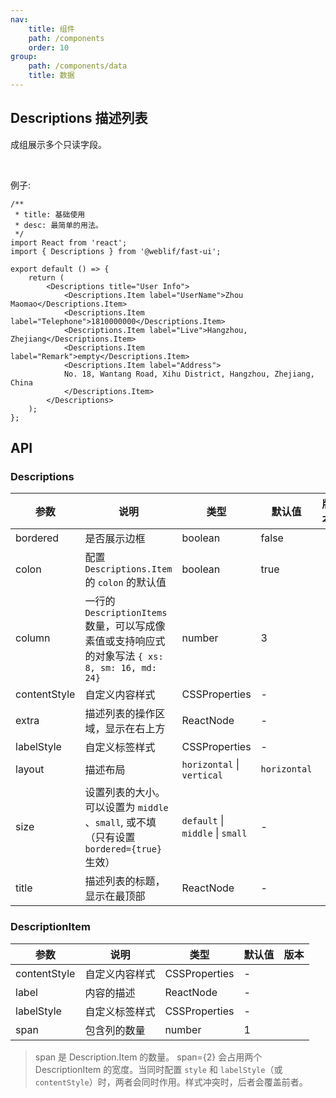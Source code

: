 ```yaml
---
nav:
    title: 组件
    path: /components
    order: 10
group:
    path: /components/data
    title: 数据
---
```


## Descriptions 描述列表

成组展示多个只读字段。

<br />

例子: 


```tsx
/**
 * title: 基础使用
 * desc: 最简单的用法。
 */
import React from 'react';
import { Descriptions } from '@weblif/fast-ui';

export default () => {
    return (
        <Descriptions title="User Info">
            <Descriptions.Item label="UserName">Zhou Maomao</Descriptions.Item>
            <Descriptions.Item label="Telephone">1810000000</Descriptions.Item>
            <Descriptions.Item label="Live">Hangzhou, Zhejiang</Descriptions.Item>
            <Descriptions.Item label="Remark">empty</Descriptions.Item>
            <Descriptions.Item label="Address">
            No. 18, Wantang Road, Xihu District, Hangzhou, Zhejiang, China
            </Descriptions.Item>
        </Descriptions>
    );
};
```


## API

### Descriptions

| 参数 | 说明 | 类型 | 默认值 | 版本 |
| --- | --- | --- | --- | --- |
| bordered | 是否展示边框 | boolean | false |  |
| colon | 配置 `Descriptions.Item` 的 `colon` 的默认值 | boolean | true |  |
| column | 一行的 `DescriptionItems` 数量，可以写成像素值或支持响应式的对象写法 `{ xs: 8, sm: 16, md: 24}` | number | 3 |  |
| contentStyle | 自定义内容样式 | CSSProperties | - |  |
| extra | 描述列表的操作区域，显示在右上方 | ReactNode | - | |
| labelStyle | 自定义标签样式 | CSSProperties | - |  |
| layout | 描述布局 | `horizontal` \| `vertical` | `horizontal` |  |
| size | 设置列表的大小。可以设置为 `middle` 、`small`, 或不填（只有设置 `bordered={true}` 生效） | `default` \| `middle` \| `small` | - |  |
| title | 描述列表的标题，显示在最顶部 | ReactNode | - |  |

### DescriptionItem

| 参数 | 说明 | 类型 | 默认值 | 版本 |
| --- | --- | --- | --- | --- |
| contentStyle | 自定义内容样式 | CSSProperties | - | |
| label | 内容的描述 | ReactNode | - |  |
| labelStyle | 自定义标签样式 | CSSProperties | - |  |
| span | 包含列的数量 | number | 1 |  |

> span 是 Description.Item 的数量。 span={2} 会占用两个 DescriptionItem 的宽度。当同时配置 `style` 和 `labelStyle`（或 `contentStyle`）时，两者会同时作用。样式冲突时，后者会覆盖前者。